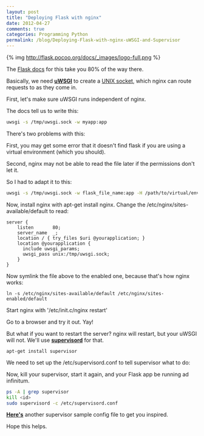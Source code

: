 ```yaml
---
layout: post
title: "Deploying Flask with nginx"
date: 2012-04-27
comments: true
categories: Programming Python
permalink: /blog/Deploying-Flask-with-nginx-uWSGI-and-Supervisor
---
```


{% img http://flask.pocoo.org/docs/_images/logo-full.png %}

The [Flask docs](http://flask.pocoo.org/docs/deploying/uwsgi/) for this take you 80% of the way there.

Basically, we need **[uWSGI](http://projects.unbit.it/uwsgi/)** to create a [UNIX socket](http://en.wikipedia.org/wiki/Unix_domain_socket), which nginx can route requests to as they come in. 

First, let's make sure uWSGI runs independent of nginx.

The docs tell us to write this:

```bash
uwsgi -s /tmp/uwsgi.sock -w myapp:app
```

There's two problems with this: 

First, you may get some error that it doesn't find flask if you are using a virtual environment (which you should). 

Second, nginx may not be able to read the file later if the permissions don't let it.

So I had to adapt it to this:

```bash
uwsgi -s /tmp/uwsgi.sock -w flask_file_name:app -H /path/to/virtual/env --chmod-socket 666
```

Now, install nginx with apt-get install nginx. Change the /etc/nginx/sites-available/default to read:

```
server {
    listen       80;
    server_name  _;
    location / { try_files $uri @yourapplication; }
    location @yourapplication {
      include uwsgi_params;
      uwsgi_pass unix:/tmp/uwsgi.sock;
    }
}
```

Now symlink the file above to the enabled one, because that's how nginx works:

```
ln -s /etc/nginx/sites-available/default /etc/nginx/sites-enabled/default
```

Start nginx with '/etc/init.c/nginx restart'

Go to a browser and try it out. Yay!

But what if you want to restart the server? nginx will restart, but your uWSGI will not. We'll use **[supervisord](http://readthedocs.org/docs/supervisord/en/latest/index.html)** for that.

```
apt-get install supervisor
```

We need to set up the /etc/supervisord.conf to tell supervisor what to do:

<script src="https://gist.github.com/2510028.js?file=gistfile1.cfg"></script>

Now, kill your supervisor, start it again, and your Flask app be running ad infinitum.

```bash
ps -A | grep supervisor
kill <id>
sudo supervisord -c /etc/supervisord.conf
```

**[Here's](https://gist.github.com/760606)** another supervisor sample config file to get you inspired.

Hope this helps.
